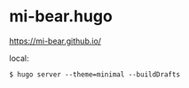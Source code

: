 # mi-bear.hugo
https://mi-bear.github.io/

local:
```
$ hugo server --theme=minimal --buildDrafts
```

